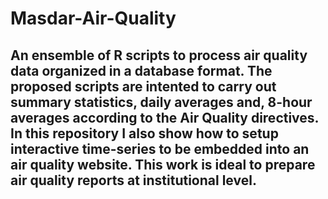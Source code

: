 # Masdar-Air-Quality
## An ensemble of R scripts to process air quality data organized in a database format. The proposed scripts are intented to carry out summary statistics, daily averages and, 8-hour averages according to the Air Quality directives. In this repository I also show how to setup interactive time-series to be embedded into an air quality website. This work is ideal to prepare air quality reports at institutional level.
